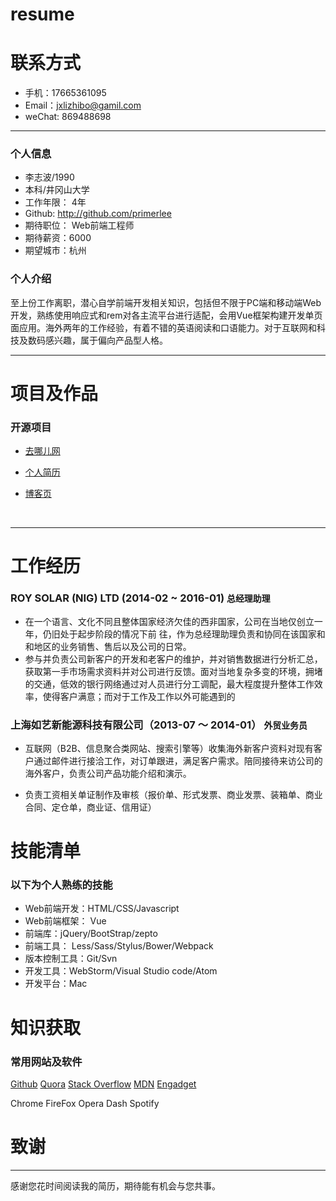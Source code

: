 # resume
# 联系方式

- 手机：17665361095
- Email：jxlizhibo@gamil.com
- weChat: 869488698

------

### 个人信息

- 李志波/1990
- 本科/井冈山大学
- 工作年限： 4年
- Github: http://github.com/primerlee
- 期待职位： Web前端工程师
- 期待薪资：6000
- 期望城市：杭州

### 个人介绍

至上份工作离职，潜心自学前端开发相关知识，包括但不限于PC端和移动端Web开发，熟练使用响应式和rem对各主流平台进行适配，会用Vue框架构建开发单页面应用。海外两年的工作经验，有着不错的英语阅读和口语能力。对于互联网和科技及数码感兴趣，属于偏向产品型人格。

------



# 项目及作品

### 开源项目

- [去哪儿网](https://github.com/primerlee/vue-travel)

- [个人简历]()

- [博客页](https://primerlee.github.io/flatDesignBlog/)

  ​

------

# 工作经历

### ROY SOLAR (NIG) LTD (2014-02 ~ 2016-01)      `总经理助理`

- 在一个语言、文化不同且整体国家经济欠佳的西非国家，公司在当地仅创立一年，仍旧处于起步阶段的情况下前			  往，作为总经理助理负责和协同在该国家和和地区的业务销售、售后以及公司的日常。
- 参与并负责公司新客户的开发和老客户的维护，并对销售数据进行分析汇总，获取第一手市场需求资料并对公司进行反馈。面对当地复杂多变的环境，拥堵的交通，低效的银行网络通过对人员进行分工调配，最大程度提升整体工作效率，使得客户满意；而对于工作及工作以外可能遇到的

### 上海如艺新能源科技有限公司（2013-07 ～ 2014-01）   `外贸业务员`

- 互联网（B2B、信息聚合类网站、搜索引擎等）收集海外新客户资料对现有客户通过邮件进行接洽工作，对订单跟进，满足客户需求。陪同接待来访公司的海外客户，负责公司产品功能介绍和演示。


- 负责工资相关单证制作及审核（报价单、形式发票、商业发票、装箱单、商业合同、定仓单，商业证、信用证）

# 技能清单

### 以下为个人熟练的技能

- Web前端开发：HTML/CSS/Javascript
- Web前端框架： Vue
- 前端库：jQuery/BootStrap/zepto
- 前端工具： Less/Sass/Stylus/Bower/Webpack
- 版本控制工具：Git/Svn
- 开发工具：WebStorm/Visual Studio code/Atom
- 开发平台：Mac

# 知识获取

### 常用网站及软件

[Github](http://www.github.com)		[Quora](http://www.quora.com)		[Stack Overflow](https://stackoverflow.comom)		[MDN](https://developer.mozilla.org/zh-CN/])		[Engadget](www.engadget.com)

Chrome	FireFox	Opera	Dash	Spotify

# 致谢

------

感谢您花时间阅读我的简历，期待能有机会与您共事。

